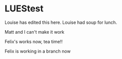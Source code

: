 # LUEStest

Louise has edited this here.
Louise had soup for lunch.

Matt and I can't make it work

Felix's works now, tea time!!


Felix is working in a branch now